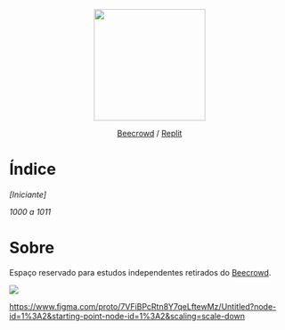 <div align="center"><img src="https://user-images.githubusercontent.com/85580881/161546575-7c3305b8-9521-4348-b6fb-41cd1c47d7c2.png"  width="200px"/>
<p><a href="https://www.beecrowd.com.br/judge/pt/profile/644457">Beecrowd</a> / <a href="https://replit.com/@MonHardy">Replit</a></center></div>
<h1>Índice</h1>
<h6>[Iniciante]<p>
1000 a 1011</h6>
<h1>Sobre</h1>
Espaço reservado para estudos independentes retirados do <a href="www.beecrowd.com.br">Beecrowd</a>. <p><p><p>
<img alr="allthebest" src="https://user-images.githubusercontent.com/85580881/168424749-f2e1f020-114e-4ad6-8280-a08819dfed5c.png"/>


https://www.figma.com/proto/7VFiBPcRtn8Y7qeLftewMz/Untitled?node-id=1%3A2&starting-point-node-id=1%3A2&scaling=scale-down
